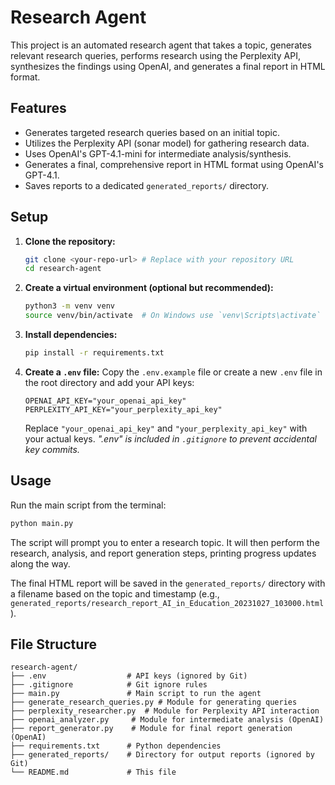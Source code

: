 # Research Agent

This project is an automated research agent that takes a topic, generates relevant research queries, performs research using the Perplexity API, synthesizes the findings using OpenAI, and generates a final report in HTML format.

## Features

*   Generates targeted research queries based on an initial topic.
*   Utilizes the Perplexity API (sonar model) for gathering research data.
*   Uses OpenAI's GPT-4.1-mini for intermediate analysis/synthesis.
*   Generates a final, comprehensive report in HTML format using OpenAI's GPT-4.1.
*   Saves reports to a dedicated `generated_reports/` directory.

## Setup

1.  **Clone the repository:**
    ```bash
    git clone <your-repo-url> # Replace with your repository URL
    cd research-agent
    ```

2.  **Create a virtual environment (optional but recommended):**
    ```bash
    python3 -m venv venv
    source venv/bin/activate  # On Windows use `venv\Scripts\activate`
    ```

3.  **Install dependencies:**
    ```bash
    pip install -r requirements.txt
    ```

4.  **Create a `.env` file:**
    Copy the `.env.example` file or create a new `.env` file in the root directory and add your API keys:
    ```env
    OPENAI_API_KEY="your_openai_api_key"
    PERPLEXITY_API_KEY="your_perplexity_api_key"
    ```
    Replace `"your_openai_api_key"` and `"your_perplexity_api_key"` with your actual keys. 
    *".env" is included in `.gitignore` to prevent accidental key commits.*

## Usage

Run the main script from the terminal:

```bash
python main.py
```

The script will prompt you to enter a research topic. It will then perform the research, analysis, and report generation steps, printing progress updates along the way.

The final HTML report will be saved in the `generated_reports/` directory with a filename based on the topic and timestamp (e.g., `generated_reports/research_report_AI_in_Education_20231027_103000.html`).

## File Structure

```
research-agent/
├── .env                  # API keys (ignored by Git)
├── .gitignore            # Git ignore rules
├── main.py               # Main script to run the agent
├── generate_research_queries.py # Module for generating queries
├── perplexity_researcher.py  # Module for Perplexity API interaction
├── openai_analyzer.py     # Module for intermediate analysis (OpenAI)
├── report_generator.py    # Module for final report generation (OpenAI)
├── requirements.txt      # Python dependencies
├── generated_reports/    # Directory for output reports (ignored by Git)
└── README.md             # This file
``` 